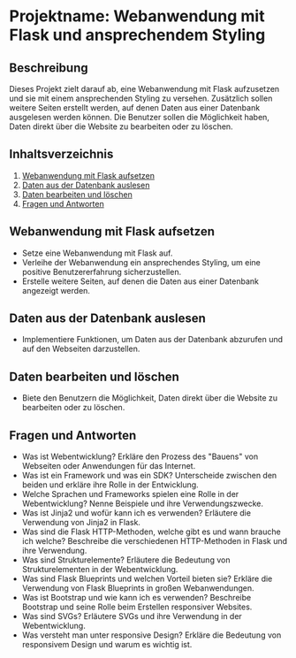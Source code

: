 # Projektname: Webanwendung mit Flask und ansprechendem Styling

## Beschreibung
Dieses Projekt zielt darauf ab, eine Webanwendung mit Flask aufzusetzen und sie mit einem ansprechenden Styling zu versehen. Zusätzlich sollen weitere Seiten erstellt werden, auf denen Daten aus einer Datenbank ausgelesen werden können. Die Benutzer sollen die Möglichkeit haben, Daten direkt über die Website zu bearbeiten oder zu löschen.

## Inhaltsverzeichnis
1. [Webanwendung mit Flask aufsetzen](#webanwendung-mit-flask-aufsetzen)
2. [Daten aus der Datenbank auslesen](#daten-aus-der-datenbank-auslesen)
3. [Daten bearbeiten und löschen](#daten-bearbeiten-und-löschen)
4. [Fragen und Antworten](#fragen-und-antworten)

## Webanwendung mit Flask aufsetzen
- Setze eine Webanwendung mit Flask auf.
- Verleihe der Webanwendung ein ansprechendes Styling, um eine positive Benutzererfahrung sicherzustellen.
- Erstelle weitere Seiten, auf denen die Daten aus einer Datenbank angezeigt werden.

## Daten aus der Datenbank auslesen
- Implementiere Funktionen, um Daten aus der Datenbank abzurufen und auf den Webseiten darzustellen.

## Daten bearbeiten und löschen
- Biete den Benutzern die Möglichkeit, Daten direkt über die Website zu bearbeiten oder zu löschen.

## Fragen und Antworten
- Was ist Webentwicklung? Erkläre den Prozess des "Bauens" von Webseiten oder Anwendungen für das Internet.
- Was ist ein Framework und was ein SDK? Unterscheide zwischen den beiden und erkläre ihre Rolle in der Entwicklung.
- Welche Sprachen und Frameworks spielen eine Rolle in der Webentwicklung? Nenne Beispiele und ihre Verwendungszwecke.
- Was ist Jinja2 und wofür kann ich es verwenden? Erläutere die Verwendung von Jinja2 in Flask.
- Was sind die Flask HTTP-Methoden, welche gibt es und wann brauche ich welche? Beschreibe die verschiedenen HTTP-Methoden in Flask und ihre Verwendung.
- Was sind Strukturelemente? Erläutere die Bedeutung von Strukturelementen in der Webentwicklung.
- Was sind Flask Blueprints und welchen Vorteil bieten sie? Erkläre die Verwendung von Flask Blueprints in großen Webanwendungen.
- Was ist Bootstrap und wie kann ich es verwenden? Beschreibe Bootstrap und seine Rolle beim Erstellen responsiver Websites.
- Was sind SVGs? Erläutere SVGs und ihre Verwendung in der Webentwicklung.
- Was versteht man unter responsive Design? Erkläre die Bedeutung von responsivem Design und warum es wichtig ist.
